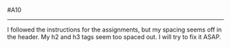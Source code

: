 #A10
***
I followed the instructions for the assignments, but my spacing seems off in the header. My h2 and h3 tags seem too spaced out. I will try to fix it ASAP.